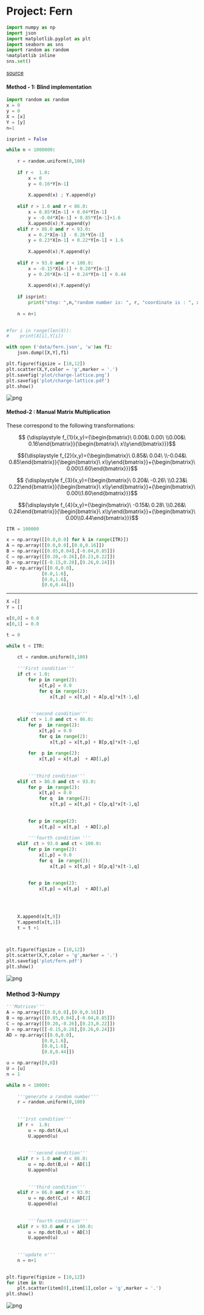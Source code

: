 
# Project: Fern


```python
import numpy as np
import json
import matplotlib.pyplot as plt
import seaborn as sns
import random as random
%matplotlib inline
sns.set()
```

[source](https://en.wikipedia.org/wiki/Barnsley_fern)

#### Method - 1: Blind implementation 


```python
import random as random
x = 0
y = 0
X = [x]
Y = [y]
n=1

isprint = False

while n < 1000000:
    
    r = random.uniform(0,100)
    
    if r <  1.0:
        x = 0
        y = 0.16*Y[n-1]
        
        X.append(x) ; Y.append(y)
        
    elif r > 1.0 and r < 86.0:
        x = 0.85*X[n-1] + 0.04*Y[n-1]
        y = -0.04*X[n-1] + 0.85*Y[n-1]+1.6
        X.append(x);Y.append(y)
    elif r > 86.0 and r < 93.0:
        x = 0.2*X[n-1] - 0.26*Y[n-1]
        y = 0.23*X[n-1] + 0.22*Y[n-1] + 1.6
        
        X.append(x);Y.append(y)
        
    elif r > 93.0 and r < 100.0:
        x = -0.15*X[n-1] + 0.28*Y[n-1]
        y = 0.26*X[n-1] + 0.24*Y[n-1] + 0.44
        
        X.append(x);Y.append(y)
        
    if isprint:
        print("step: ",n,"random number is: ", r, "coordinate is : ", x,y)
        
    n = n+1
    
```


```python
#for i in range(len(X)):
#    print(X[i],Y[i])
```


```python
with open ('data/fern.json', 'w')as f1:
    json.dump([X,Y],f1)
```


```python
plt.figure(figsize = [10,12])
plt.scatter(X,Y,color = 'g',marker = '.')
plt.savefig('plot/charge-lattice.png')  
plt.savefig('plot/charge-lattice.pdf') 
plt.show()
```


![png](output_7_0.png)


#### Method-2 : Manual Matrix Multiplication

These correspond to the following transformations:

$$ {\displaystyle f_{1}(x,y)={\begin{bmatrix}\ 0.00&\ 0.00\ \\0.00&\ 0.16\end{bmatrix}}{\begin{bmatrix}\ x\\y\end{bmatrix}}}$$

$${\displaystyle f_{2}(x,y)={\begin{bmatrix}\ 0.85&\ 0.04\ \\-0.04&\ 0.85\end{bmatrix}}{\begin{bmatrix}\ x\\y\end{bmatrix}}+{\begin{bmatrix}\ 0.00\\1.60\end{bmatrix}}}$$

$$ {\displaystyle f_{3}(x,y)={\begin{bmatrix}\ 0.20&\ -0.26\ \\0.23&\ 0.22\end{bmatrix}}{\begin{bmatrix}\ x\\y\end{bmatrix}}+{\begin{bmatrix}\ 0.00\\1.60\end{bmatrix}}}$$

$${\displaystyle f_{4}(x,y)={\begin{bmatrix}\ -0.15&\ 0.28\ \\0.26&\ 0.24\end{bmatrix}}{\begin{bmatrix}\ x\\y\end{bmatrix}}+{\begin{bmatrix}\ 0.00\\0.44\end{bmatrix}}}$$


```python
ITR = 100000
```


```python
x = np.array([[0.0,0.0] for k in range(ITR)])
A = np.array([[0.0,0.0],[0.0,0.16]])
B = np.array([[0.85,0.04],[-0.04,0.85]])
C = np.array([[0.20,-0.26],[0.23,0.22]])
D = np.array([[-0.15,0.28],[0.26,0.24]])
AD = np.array([[0.0,0.0],
             [0.0,1.6],
             [0.0,1.6],
             [0.0,0.44]])
```

---------


```python
X =[]
Y = []

x[0,0] = 0.0
x[0,1] = 0.0

t = 0

while t < ITR:
    
    ct = random.uniform(0,100)
    
    '''First condition'''
    if ct < 1.0:       
        for p in range(2):
            x[t,p] = 0.0
            for q in range(2):
                x[t,p] = x[t,p] + A[p,q]*x[t-1,q]
                
                
        '''second condition'''            
    elif ct > 1.0 and ct < 86.0:
        for p  in range(2):
            x[t,p] = 0.0
            for q in range(2):
                x[t,p] = x[t,p] + B[p,q]*x[t-1,q]
                       
        for  p in range(2):
            x[t,p] = x[t,p]  + AD[1,p]
            
            
        '''third condition'''                 
    elif ct > 86.0 and ct < 93.0:
        for p  in range(2):
            x[t,p] = 0.0
            for q  in range(2):
                x[t,p] = x[t,p] + C[p,q]*x[t-1,q]
                      
                       
        for p in range(2):
            x[t,p] = x[t,p]  + AD[2,p]
            
        '''fourth condition '''                 
    elif  ct > 93.0 and ct < 100.0:
        for p in range(2):
            x[1,p] = 0.0
            for q  in range(2):
                x[t,p] = x[t,p] + D[p,q]*x[t-1,q]
                     
                       
        for p in range(2):
            x[t,p] = x[t,p]  + AD[3,p]
                     
                 


    X.append(x[t,0])
    Y.append(x[t,1])
    t = t +1

                      
```


```python
plt.figure(figsize = [10,12])
plt.scatter(X,Y,color = 'g',marker = '.')
plt.savefig('plot/fern.pdf')    
plt.show()
```


![png](output_14_0.png)


### Method 3-Numpy


```python
'''Matrices'''
A = np.array([[0.0,0.0],[0.0,0.16]])
B = np.array([[0.85,0.04],[-0.04,0.85]])
C = np.array([[0.20,-0.26],[0.23,0.22]])
D = np.array([[-0.15,0.28],[0.26,0.24]])
AD = np.array([[0.0,0.0],
             [0.0,1.6],
             [0.0,1.6],
             [0.0,0.44]])
```


```python
u = np.array([0,0])
U = [u]
n = 1

while n < 10000:
    
    '''generate a random number'''
    r = random.uniform(0,100)
    
    
    '''1rst condition'''
    if r <  1.0:
        u = np.dot(A,u)
        U.append(u)
        
        
        '''second condition'''
    elif r > 1.0 and r < 86.0:
        u = np.dot(B,u) + AD[1]
        U.append(u)
        
        
        '''third condition'''
    elif r > 86.0 and r < 93.0:
        u = np.dot(C,u) + AD[2]
        U.append(u)
        
        
        '''fourth condition'''
    elif r > 93.0 and r < 100.0:
        u = np.dot(D,u) + AD[3]
        U.append(u)
        
        
    '''update n'''    
    n = n+1
    
```


```python
plt.figure(figsize = [10,12])
for item in U:
    plt.scatter(item[0],item[1],color = 'g',marker = '.')
plt.show()
```


![png](output_18_0.png)

